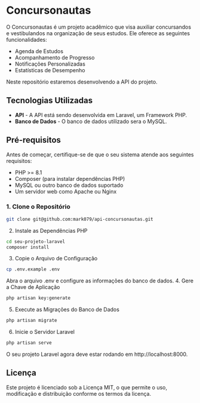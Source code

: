 # Concursonautas

O Concursonautas é um projeto acadêmico que visa auxiliar concursandos e vestibulandos na organização de seus estudos. Ele oferece as seguintes funcionalidades:
- Agenda de Estudos
- Acompanhamento de Progresso
- Notificações Personalizadas
- Estatísticas de Desempenho

Neste repositório estaremos desenvolvendo a API do projeto.

## Tecnologias Utilizadas

- **API** - A API está sendo desenvolvida em Laravel, um Framework PHP.
- **Banco de Dados** - O banco de dados utilizado sera o MySQL.

## Pré-requisitos

Antes de começar, certifique-se de que o seu sistema atende aos seguintes requisitos:

- PHP >= 8.1
- Composer (para instalar dependências PHP)
- MySQL ou outro banco de dados suportado
- Um servidor web como Apache ou Nginx

### 1. Clone o Repositório
```bash
git clone git@github.com:mark079/api-concursonautas.git
```

2. Instale as Dependências PHP

```bash
cd seu-projeto-laravel
composer install
```

3. Copie o Arquivo de Configuração

```bash
cp .env.example .env
```

Abra o arquivo .env e configure as informações do banco de dados.
4. Gere a Chave de Aplicação

```bash
php artisan key:generate
```

5. Execute as Migrações do Banco de Dados

```bash
php artisan migrate
```

6. Inicie o Servidor Laravel

```bash
php artisan serve
```

O seu projeto Laravel agora deve estar rodando em http://localhost:8000.

## Licença

Este projeto é licenciado sob a Licença MIT, o que permite o uso, modificação e distribuição conforme os termos da licença.

